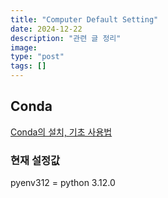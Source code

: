 ```yaml
---
title: "Computer Default Setting"
date: 2024-12-22
description: "관련 글 정리"
image: 
type: "post"
tags: []
---
```


## Conda
[Conda의 설치, 기초 사용법](https://m.blog.naver.com/jonghong0316/221683053696)

### 현재 설정값
pyenv312 = python 3.12.0
